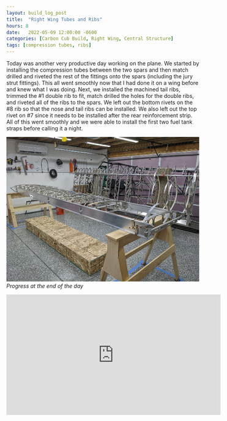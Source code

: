 ```yaml
---
layout: build_log_post
title:  "Right Wing Tubes and Ribs"
hours: 8
date:   2022-05-09 12:00:00 -0600
categories: [Carbon Cub Build, Right Wing, Central Structure]
tags: [compression tubes, ribs]
---
```


Today was another very productive day working on the plane. We started by installing the compression tubes between the two spars and then match drilled and riveted the rest of the fittings onto the spars (including the jury strut fittings). This all went smoothly now that I had done it on a wing before and knew what I was doing. Next, we installed the machined tail ribs, trimmed the #1 double rib to fit, match drilled the holes for the double ribs, and riveted all of the ribs to the spars. We left out the bottom rivets on the #8 rib so that the nose and tail ribs can be installed. We also left out the top rivet on #7 since it needs to be installed after the rear reinforcement strip. All of this went smoothly and we were able to install the first two fuel tank straps before calling it a night.

![Desktop View](/assets/img/posts/2022/2022-05-09-tubes-and-ribs/daily_progress.jpg)
_Progress at the end of the day_

<iframe width="560" height="315" src="https://www.youtube.com/embed/Fz6XaJ9YVkI" title="YouTube video player" frameborder="0" allow="accelerometer; autoplay; clipboard-write; encrypted-media; gyroscope; picture-in-picture" allowfullscreen></iframe>
